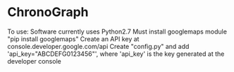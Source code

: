 # ChronoGraph

To use:
  Software currently uses Python2.7
  Must install googlemaps module 
    "pip install googlemaps"
  Create an API key at console.developer.google.com/api
  Create "config.py" and add 'api_key="ABCDEFG0123456"', where 'api_key' is the key generated at the developer console
